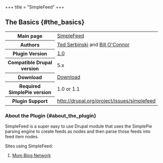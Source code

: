 +++
title = "SimpleFeed"
+++

## The Basics {#the_basics}

<table class="inline">
<tbody>
<tr>
<th>Main page</th>
<td><a href="http://drupal.org/project/simplefeed">SimpleFeed</a></td>
</tr>
<tr>
<th>Authors</th>
<td><a href="http://tedserbinski.com/">Ted Serbinski</a> and <a href="http://www.achieveinternet.com/">Bill O'Connor</a></td>
</tr>
<tr>
<th>Plugin Version</th>
<td><a href="http://drupal.org/node/192861">1.0</a></td>
</tr>
<tr>
<th>Compatible Drupal version</th>
<td>5.x</td>
</tr>
<tr>
<th>Download</th>
<td><a href="http://drupal.org/node/117881/release">Download</a></td>
</tr>
<tr>
<th>Required SimplePie version</th>
<td>1.0 or 1.1</td>
</tr>
<tr>
<th>Plugin Support</th>
<td><a href="http://drupal.org/project/issues/simplefeed">http://drupal.org/project/issues/simplefeed</a></td>
</tr>
</tbody>
</table>

### About the Plugin {#about_the_plugin}

SimpleFeed is a super easy to use Drupal module that uses the SimplePie parsing engine to create feeds as nodes and then parse those feeds into feed item nodes.

Sites using SimpleFeed:

1.  [Mom Blog Network](http://www.momblognetwork.com/)
